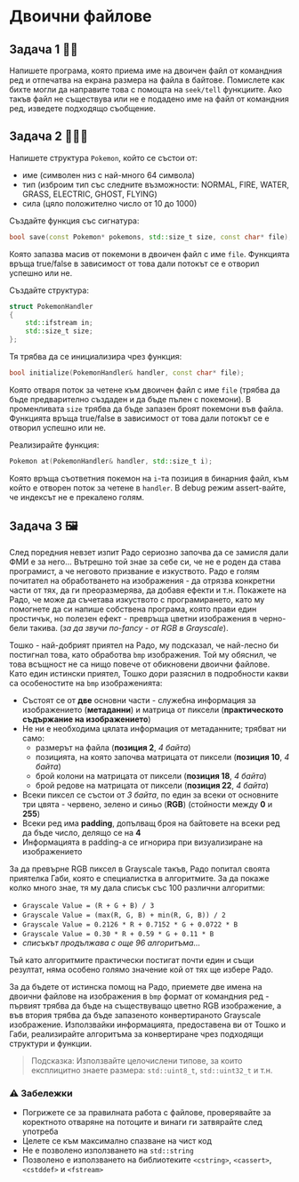 # Двоични файлове

## Задача 1 :face_in_clouds:
Напишете програма, която приема име на двоичен файл от командния ред и отпечатва на екрана размера на файла в байтове. Помислете как бихте могли да направите това с помощта на `seek/tell` функциите. Ако такъв файл не съществува или не е подадено име на файл от командния ред, изведете подходящо съобщение.

## Задача 2 :lizard::ocean::fire:	
Напишете структура `Pokemon`, който се състои от:
- име (символен низ с най-много 64 символа)
- тип (изброим тип със следните възможности: NORMAL, FIRE, WATER, GRASS, ELECTRIC, GHOST, FLYING)
- сила (цяло положително число от 10 до 1000)

Създайте функция със сигнатура:
```c++
bool save(const Pokemon* pokemons, std::size_t size, const char* file); 
```
Която запазва масив от покемони в двоичен файл с име `file`. Функцията връща true/false в зависимост от това дали потокът се е отворил успешно или не.

Създайте структура:
```c++
struct PokemonHandler
{
    std::ifstream in;
    std::size_t size;
};
```
Тя трябва да се инициализира чрез функция:
```c++
bool initialize(PokemonHandler& handler, const char* file);
```
Която отваря поток за четене към двоичен файл с име `file` (трябва да бъде предварително създаден и да бъде пълен с покемони). В променливата `size` трябва да бъде запазен броят покемони във файла. Функцията връща true/false в зависимост от това дали потокът се е отворил успешно или не.

Реализирайте функция:
```c++
Pokemon at(PokemonHandler& handler, std::size_t i);
```
Която връща съответния покемон на `i`-та позиция в бинарния файл, към който е отворен поток за четене в `handler`. В debug режим assert-вайте, че индексът не е прекалено голям.

## Задача 3 :framed_picture:
След поредния невзет изпит Радо сериозно започва да се замисля дали ФМИ е за него... Вътрешно той знае за себе си, че не е роден да става програмист, а че неговото призвание е изкуството. Радо е голям почитател на обработването на изображения - да отрязва конкретни части от тях, да ги преоразмерява, да добавя ефекти и т.н. Покажете на Радо, че може да съчетава изкуството с програмирането, като му помогнете да си напише собствена програма, която прави един простичък, но полезен ефект - превръща цветни изображения в черно-бели такива. (*за да звучи по-fancy - от RGB в Grayscale*).

Тошко - най-добрият приятел на Радо, му подсказал, че най-лесно би постигнал това, като обработва `bmp` изображения. Той му обяснил, че това всъщност не са нищо повече от обикновени двоични файлове. Като един истински приятел, Тошко дори разяснил в подробности какви са особеностите на `bmp` изображенията:
- Състоят се от **две** основни части - служебна информация за изображението (**метаданни**) и матрица от пиксели (**практическото съдържание на изображението**)
- Не ни е необходима цялата информация от метаданните; трябват ни само:
    - размерът на файла (**позиция 2**, *4 байта*)
    - позицията, на която започва матрицата от пиксели (**позиция 10**, *4 байта*)
    - брой колони на матрицата от пиксели (**позиция 18**, *4 байта*)
    - брой редове на матрицата от пиксели (**позиция 22**, *4 байта*)
- Всеки пиксел се състои от *3 байта*, по един за всеки от основните три цвята - червено, зелено и синьо (**RGB**) (стойности между **0** и **255**)
- Всеки ред има **padding**, допълващ броя на байтовете на всеки ред да бъде число, делящо се на **4**
- Информацията в padding-a се игнорира при визуализиране на изображението

За да превърне RGB пиксел в Grayscale такъв, Радо попитал своята приятелка Габи, която е специалистка в алгоритмите. За да покаже колко много знае, тя му дала списък със 100 различни алгоритми:
- `Grayscale Value = (R + G + B) / 3`
- `Grayscale Value = (max(R, G, B) + min(R, G, B)) / 2`
- `Grayscale Value = 0.2126 * R + 0.7152 * G + 0.0722 * B`
- `Grayscale Value = 0.30 * R + 0.59 * G + 0.11 * B`
- *списъкът продължава с още 96 алгоритъма...*

Тъй като алгоритмите практически постигат почти един и същи резултат, няма особено голямо значение кой от тях ще избере Радо.

За да бъдете от истинска помощ на Радо, приемете две имена на двоични файлове на изображения в `bmp` формат от командния ред - първият трябва да бъде на съществуващо цветно RGB изображение, а във втория трябва да бъде запазеното конвертираното Grayscale изображение. Използвайки информацията, предоставена ви от Тошко и Габи, реализирайте алгоритъма за конвертиране чрез подходящи структури и функции.

> Подсказка: Използвайте целочислени типове, за които експлицитно знаете размера: `std::uint8_t`, `std::uint32_t` и т.н.

### :warning: Забележки

- Погрижете се за правилната работа с файлове, проверявайте за коректното отваряне на потоците и винаги ги затвярайте след употреба
- Целете се към максимално спазване на чист код
- Не е позволено използването на `std::string`
- Позволено е използването на библиотеките `<cstring>`, `<cassert>`, `<cstddef>` и `<fstream>`
